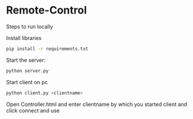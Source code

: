# Remote-Control
Steps to run locally

Install libraries
```bash
pip install -r requirements.txt
```
Start the server:
```bash
python server.py
```
Start client on pc
```bash
python client.py <clientname>
```
Open Controller.html and enter clientname by which you started client and click connect and use
